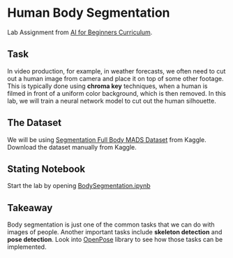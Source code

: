 # Human Body Segmentation

Lab Assignment from [AI for Beginners Curriculum](https://github.com/microsoft/ai-for-beginners).

## Task

In video production, for example, in weather forecasts, we often need to cut out a human image from camera and place it on top of some other footage. This is typically done using **chroma key** techniques, when a human is filmed in front of a uniform color background, which is then removed. In this lab, we will train a neural network model to cut out the human silhouette.

## The Dataset

We will be using [Segmentation Full Body MADS Dataset](https://www.kaggle.com/datasets/tapakah68/segmentation-full-body-mads-dataset) from Kaggle. Download the dataset manually from Kaggle.

## Stating Notebook

Start the lab by opening [BodySegmentation.ipynb](BodySegmentation.ipynb)

## Takeaway

Body segmentation is just one of the common tasks that we can do with images of people. Another important tasks include **skeleton detection** and **pose detection**. Look into [OpenPose](https://github.com/CMU-Perceptual-Computing-Lab/openpose) library to see how those tasks can be implemented.
